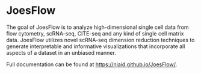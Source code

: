 # JoesFlow

The goal of JoesFlow is to analyze high-dimensional single cell data from flow cytometry, scRNA-seq, CITE-seq and any kind of single cell matrix data. JoesFlow utilizes novel scRNA-seq dimension reduction techniques to generate interpretable and informative visualizations that incorporate all aspects of a dataset in an unbiased manner.

Full documentation can be found at <https://niaid.github.io/JoesFlow/>.
